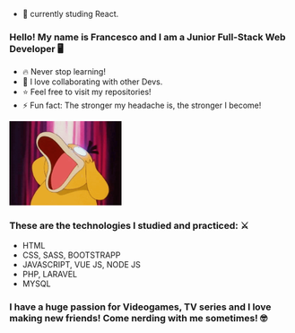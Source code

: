 - 🌱 currently studing React.
### Hello! My name is Francesco and I am a Junior Full-Stack Web Developer 🖥️
- 🔥 Never stop learning!
- 🤝 I love collaborating with other Devs.
- ⭐ Feel free to visit my repositories!
- ⚡ Fun fact: The stronger my headache is, the stronger I become!
<img src="img/psyduckgithub.gif" width="200" height="150" style="text-align:center">

### These are the technologies I studied and practiced: ⚔️
- HTML
- CSS, SASS, BOOTSTRAPP
- JAVASCRIPT, VUE JS, NODE JS
- PHP, LARAVEL
- MYSQL

### I have a huge passion for Videogames, TV series and I love making new friends! Come nerding with me sometimes! 🤓
